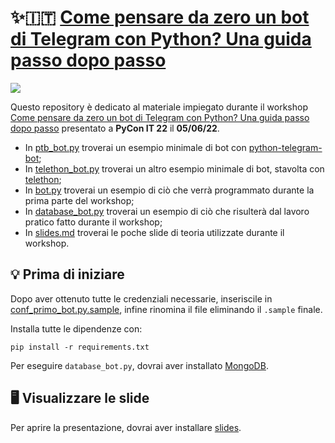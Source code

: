 # ✨🇮🇹 [Come pensare da zero un bot di Telegram con Python? Una guida passo dopo passo](https://pycon.it/en/submission/epxq)

![](https://i.imgur.com/pNgvbbW.png)

Questo repository è dedicato al materiale impiegato durante il workshop
[Come pensare da zero un bot di Telegram con Python? Una guida passo dopo passo](https://pycon.it/en/submission/epxq)
presentato a **PyCon IT 22** il **05/06/22**.

  - In [ptb_bot.py](ptb_bot.py) troverai un esempio minimale di bot con [python-telegram-bot](https://pypi.org/project/python-telegram-bot);
  - In [telethon_bot.py](telethon_bot.py) troverai un altro esempio minimale di bot, stavolta con [telethon](https://pypi.org/project/telethon);
  - In [bot.py](bot.py) troverai un esempio di ciò che verrà programmato durante la prima parte del workshop;
  - In [database_bot.py](database_bot.py) troverai un esempio di ciò che risulterà dal lavoro pratico fatto durante il workshop;
  - In [slides.md](slides.md) troverai le poche slide di teoria utilizzate durante il workshop.

## 💡 Prima di iniziare

Dopo aver ottenuto tutte le credenziali necessarie, inseriscile in [conf_primo_bot.py.sample](conf_primo_bot.py.sample), infine
rinomina il file eliminando il `.sample` finale.

Installa tutte le dipendenze con:

```pip install -r requirements.txt```

Per eseguire ```database_bot.py```, dovrai aver installato [MongoDB](https://www.mongodb.com/try/download/community).

## 🖥 Visualizzare le slide

Per aprire la presentazione, dovrai aver installare [slides](https://github.com/maaslalani/slides).

